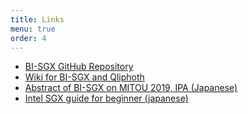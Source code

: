 ```yaml
---
title: Links
menu: true
order: 4
---
```


* [BI-SGX GitHub Repository](https://github.com/hello31337/BI-SGX)
* [Wiki for BI-SGX and Qliphoth](https://github.com/hello31337/BI-SGX/wiki)
* [Abstract of BI-SGX on MITOU 2019, IPA (Japanese)](https://www.ipa.go.jp/jinzai/mitou/2019/gaiyou_f-3.html)
* [Intel SGX guide for beginner (japanese)](https://qiita.com/Cliffford/items/2f155f40a1c3eec288cf)
